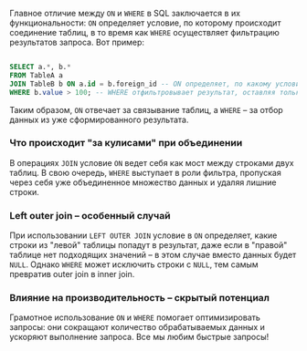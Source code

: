 
Главное отличие между `ON` и `WHERE` в SQL заключается в их функциональности: `ON` определяет условие, по которому происходит соединение таблиц, в то время как `WHERE` осуществляет фильтрацию результатов запроса. Вот пример:

```sql

SELECT a.*, b.*
FROM TableA a
JOIN TableB b ON a.id = b.foreign_id -- ON определяет, по какому условию нужно соединить таблицы.
WHERE b.value > 100; -- WHERE отфильтровывает результат, оставляя только те записи, где значение больше 100.

```

Таким образом, `ON` отвечает за связывание таблиц, а `WHERE` – за отбор данных из уже сформированного результата.

### Что происходит "за кулисами" при объединении

В операциях `JOIN` условие `ON` ведет себя как мост между строками двух таблиц. В свою очередь, `WHERE` выступает в роли фильтра, пропуская через себя уже объединенное множество данных и удаляя лишние строки.

### Left outer join – особенный случай

При использовании `LEFT OUTER JOIN` условие в `ON` определяет, какие строки из "левой" таблицы попадут в результат, даже если в "правой" таблице нет подходящих значений – в этом случае вместо данных будет `NULL`. Однако `WHERE` может исключить строки с `NULL`, тем самым превратив outer join в inner join.

### Влияние на производительность – скрытый потенциал

Грамотное использование `ON` и `WHERE` помогает оптимизировать запросы: они сокращают количество обрабатываемых данных и ускоряют выполнение запроса. Все мы любим быстрые запросы!